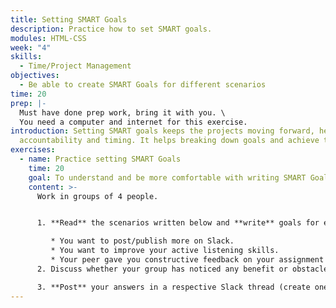 ```yaml
---
title: Setting SMART Goals
description: Practice how to set SMART goals.
modules: HTML-CSS
week: "4"
skills:
  - Time/Project Management
objectives:
  - Be able to create SMART Goals for different scenarios
time: 20
prep: |-
  M﻿ust have done prep work, bring it with you. \
  Y﻿ou need a computer and internet for this exercise.
introduction: S﻿etting SMART goals keeps the projects moving forward, helps with
  accountability and timing. It helps breaking down goals and achieve them.
exercises:
  - name: Practice setting SMART Goals
    time: 20
    goal: To understand and be more comfortable with writing SMART Goals.
    content: >-
      Work in groups of 4 people. 


      1. **Read** the scenarios written below and **write** goals for each of them following the SMART framework (10 min)

         * You want to post/publish more on Slack.    
         * You want to improve your active listening skills. 
         * Your peer gave you constructive feedback on your assignment and you wish to improve it. 
      2. Discuss whether your group has noticed any benefit or obstacles using this approach when setting goals. **Write a phrase** summarising your group feeling about this. (5 min)

      3. **Post** your answers in a respective Slack thread (create one if needed) (5 min)
---
```

